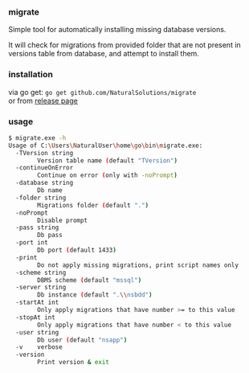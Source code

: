 ### migrate

Simple tool for automatically installing missing database versions.
  
It will check for migrations from provided folder that are not present in
versions table from database, and attempt to install them.

### installation

via go get: `go get github.com/NaturalSolutions/migrate`  
or from [release page](https://github.com/NaturalSolutions/migrate/releases)
 
### usage

```bash
$ migrate.exe -h
Usage of C:\Users\NaturalUser\home\go\bin\migrate.exe:
  -TVersion string
        Version table name (default "TVersion")
  -continueOnError
        Continue on error (only with -noPrompt)
  -database string
        Db name
  -folder string
        Migrations folder (default ".")
  -noPrompt
        Disable prompt
  -pass string
        Db pass
  -port int
        Db port (default 1433)
  -print
        Do not apply missing migrations, print script names only
  -scheme string
        DBMS scheme (default "mssql")
  -server string
        Db instance (default ".\\nsbdd")
  -startAt int
        Only apply migrations that have number >= to this value
  -stopAt int
        Only apply migrations that have number < to this value
  -user string
        Db user (default "nsapp")
  -v    verbose
  -version
        Print version & exit
```
